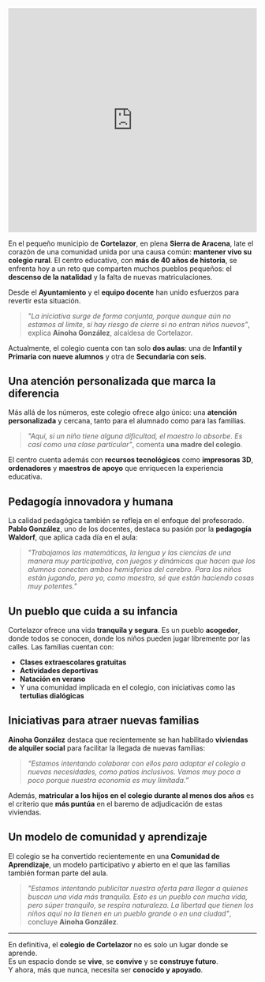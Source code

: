 ﻿<div style="position: relative; width: 100%; padding-bottom: 90%; height: 0; overflow: hidden;">
    <iframe 
        src="https://www.facebook.com/plugins/video.php?href=https%3A%2F%2Fwww.facebook.com%2Fcortelazorlareal%2Fvideos%2F1014796130108902%2F&width=734&show_text=true&height=524&appId" 
        style="position: absolute; top: 0; left: 0; width: 100%; height: 100%; border: none; overflow: hidden;" 
        style="border:none;overflow:hidden" 
        scrolling="no" 
        frameborder="0" 
        allowfullscreen="true" 
        allow="autoplay; clipboard-write; encrypted-media; picture-in-picture; web-share" 
        allowFullScreen="true">
    </iframe>
</div>

En el pequeño municipio de **Cortelazor**, en plena **Sierra de Aracena**, late el corazón de una comunidad unida por una causa común: **mantener vivo su colegio rural**. El centro educativo, con **más de 40 años de historia**, se enfrenta hoy a un reto que comparten muchos pueblos pequeños: el **descenso de la natalidad** y la falta de nuevas matriculaciones.

Desde el **Ayuntamiento** y el **equipo docente** han unido esfuerzos para revertir esta situación.  
> *"La iniciativa surge de forma conjunta, porque aunque aún no estamos al límite, sí hay riesgo de cierre si no entran niños nuevos"*, explica **Ainoha González**, alcaldesa de Cortelazor.

Actualmente, el colegio cuenta con tan solo **dos aulas**: una de **Infantil y Primaria con nueve alumnos** y otra de **Secundaria con seis**.

## **Una atención personalizada que marca la diferencia**

Más allá de los números, este colegio ofrece algo único: una **atención personalizada** y cercana, tanto para el alumnado como para las familias.  
> *"Aquí, si un niño tiene alguna dificultad, el maestro lo absorbe. Es casi como una clase particular"*, comenta **una madre del colegio**.

El centro cuenta además con **recursos tecnológicos** como **impresoras 3D**, **ordenadores** y **maestros de apoyo** que enriquecen la experiencia educativa.

## **Pedagogía innovadora y humana**

La calidad pedagógica también se refleja en el enfoque del profesorado.  
**Pablo González**, uno de los docentes, destaca su pasión por la **pedagogía Waldorf**, que aplica cada día en el aula:

> *"Trabajamos las matemáticas, la lengua y las ciencias de una manera muy participativa, con juegos y dinámicas que hacen que los alumnos conecten ambos hemisferios del cerebro. Para los niños están jugando, pero yo, como maestro, sé que están haciendo cosas muy potentes."*

## **Un pueblo que cuida a su infancia**

Cortelazor ofrece una vida **tranquila y segura**. Es un pueblo **acogedor**, donde todos se conocen, donde los niños pueden jugar libremente por las calles. Las familias cuentan con:

- **Clases extraescolares gratuitas**
- **Actividades deportivas**
- **Natación en verano**
- Y una comunidad implicada en el colegio, con iniciativas como las **tertulias dialógicas**

## **Iniciativas para atraer nuevas familias**

**Ainoha González** destaca que recientemente se han habilitado **viviendas de alquiler social** para facilitar la llegada de nuevas familias:

> *“Estamos intentando colaborar con ellos para adaptar el colegio a nuevas necesidades, como patios inclusivos. Vamos muy poco a poco porque nuestra economía es muy limitada.”*

Además, **matricular a los hijos en el colegio durante al menos dos años** es el criterio que **más puntúa** en el baremo de adjudicación de estas viviendas.

## **Un modelo de comunidad y aprendizaje**

El colegio se ha convertido recientemente en una **Comunidad de Aprendizaje**, un modelo participativo y abierto en el que las familias también forman parte del aula.

> *"Estamos intentando publicitar nuestra oferta para llegar a quienes buscan una vida más tranquila. Esto es un pueblo con mucha vida, pero súper tranquilo, se respira naturaleza. La libertad que tienen los niños aquí no la tienen en un pueblo grande o en una ciudad"*, concluye **Ainoha González**.

---

En definitiva, el **colegio de Cortelazor** no es solo un lugar donde se aprende.  
Es un espacio donde se **vive**, se **convive** y se **construye futuro**.  
Y ahora, más que nunca, necesita ser **conocido y apoyado**.
